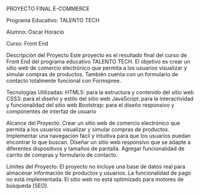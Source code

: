 PROYECTO FINAL E-COMMERCE

Programa Educativo: TALENTO TECH

Alumno: Oscar Horacio

Curso: Front End

Descripción del Proyecto
Este proyecto es el resultado final del curso de Front End del programa educativo TALENTO TECH. El objetivo es crear un sitio web de comercio electrónico que permita a los usuarios visualizar y simular compras de productos.
También cuenta con un formulario de contacto totalmente funcional con Formspree.

Tecnologías Utilizadas:
HTML5: para la estructura y contenido del sitio web
CSS3: para el diseño y estilo del sitio web
JavaScript: para la interactividad y funcionalidad del sitio web
Bootstrap: para el diseño responsivo y componentes de interfaz de usuario

Alcance del Proyecto:
Crear un sitio web de comercio electrónico que permita a los usuarios visualizar y simular compras de productos.
Implementar una navegación fácil y intuitiva para que los usuarios puedan encontrar lo que buscan.
Diseñar un sitio web responsivo que se adapte a diferentes dispositivos y tamaños de pantalla.
Agregar funcionalidad de carrito de compras y formulario de contacto.

Límites del Proyecto:
El proyecto no incluye una base de datos real para almacenar información de productos y usuarios.
La funcionalidad de pago no está implementada.
El sitio web no está optimizado para motores de búsqueda (SEO).
